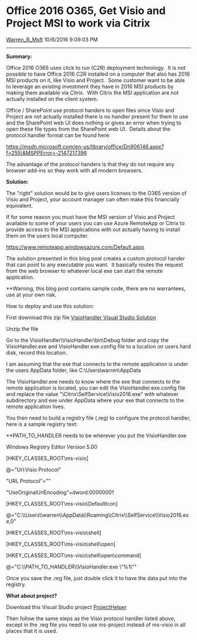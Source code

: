 <div id="page">

# Office 2016 O365, Get Visio and Project MSI to work via Citrix

[Warren\_R\_Msft](https://social.msdn.microsoft.com/profile/Warren_R_Msft)
10/6/2016 9:09:03 PM

-----

<div id="content">

**Summary:**

Office 2016 O365 uses click to run (C2R) deployment technology.  It is
not possible to have Office 2016 C2R installed on a computer that also
has 2016 MSI products on it, like Visio and Project.  Some customer want
to be able to leverage an existing investment they have in 2016 MSI
products by making them available via Citrix.  With Citrix the MSI
application are not actually installed on the client system.

Office / SharePoint use protocol handers to open files since Visio and
Project are not actually installed there is no handler present for them
to use and the SharePoint web UI does nothing or gives an error when
trying to open these file types from the SharePoint web UI.  Details
about the protocol handler format can be found
here:

https://msdn.microsoft.com/en-us/library/office/Dn906146.aspx?f=255\&MSPPError=-2147217396

The advantage of the protocol handers is that they do not require any
browser add-ins so they work with all modern browsers.

**Solution:**

The "right" solution would be to give users licenses to the O365 version
of Visio and Project, your account manager can often make this
financially equivalent.

If for some reason you must have the MSI version of Visio and Project
available to some of your users you can use Azure RemoteApp or Citrix to
provide access to the MSI applications with out actually having to
install them on the users local computer.

https://www.remoteapp.windowsazure.com/Default.aspx

The solution presented in this blog post creates a custom protocol
hander that can point to any executable you want.  It basically routes
the request from the web browser to whatever local exe can start the
remote application.

\*\*Warning, this blog post contains sample code, there are no
warrantees, use at your own risk.

How to deploy and use this solution:

First download this zip file [VisioHandler Visual Studio
Solution](media/2016/10/VisioHandler.zip)

Unzip the file

Go to the VisioHandler\\VisioHandler\\bin\\Debug folder and copy the
VisioHandler.exe and VisioHandler.exe.config file to a location on users
hard disk, record this location.

I am assuming that the exe that connects to the remote application
is under the users AppData folder, like C:\\Users\\warren\\AppData

The VisioHandler.exe needs to know where the exe that connects to the
remote application is located, you can edit the VisioHandler.exe.config
file and replace the value "\\Citrix\\SelfService\\Visio2016.exe" with
whatever subdirectory and exe under AppData where your exe that connects
to the remote application lives.

You then need to build a registry file (.reg) to configure the protocol
handler, here is a sample registry text:

\*\*PATH\_TO\_HANDLER needs to be wherever you put the VisioHandler.exe

Windows Registry Editor Version 5.00

\[HKEY\_CLASSES\_ROOT\\ms-visio\]

@="Url:Visio Protocol"

"URL
Protocol"=""

"UseOriginalUrlEncoding"=dword:00000001

\[HKEY\_CLASSES\_ROOT\\ms-visio\\DefaultIcon\]

@="C:\\\\Users\\\\warren\\\\AppData\\\\Roaming\\\\Citrix\\\\SelfService\\\\Visio2016.exe,0"

\[HKEY\_CLASSES\_ROOT\\ms-visio\\shell\]

\[HKEY\_CLASSES\_ROOT\\ms-visio\\shell\\open\]

\[HKEY\_CLASSES\_ROOT\\ms-visio\\shell\\open\\command\]

@="C:\\\\PATH\_TO\_HANDLER\\\\VisioHandler.exe \\"%1\\""

Once you save the .reg file, just double click it to have the data put
into the registry.

**What about project?**

Download this Visual Studio project
[ProjectHelper](media/2016/10/ProjectHelper.zip)

Then follow the same steps as the Visio protocol handler listed above,
except in the .reg file you need to use ms-project instead of ms-visio
in all places that it is used.

 

</div>

</div>
